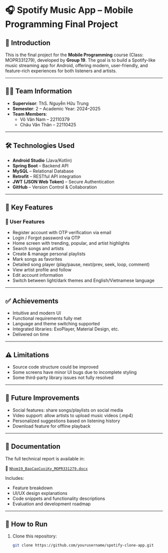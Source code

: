 # 🎧 Spotify Music App – Mobile Programming Final Project

## 📌 Introduction

This is the final project for the **Mobile Programming** course (Class: MOPR331279), developed by **Group 19**. The goal is to build a Spotify-like music streaming app for Android, offering modern, user-friendly, and feature-rich experiences for both listeners and artists.

---

## 👨‍💻 Team Information

- **Supervisor**: ThS. Nguyễn Hữu Trung
- **Semester**: 2 – Academic Year: 2024–2025
- **Team Members**:
  - Võ Văn Nam – 22110379
  - Châu Văn Thân – 22110425

---

## 🛠 Technologies Used

- **Android Studio** (Java/Kotlin)
- **Spring Boot** – Backend API
- **MySQL** – Relational Database
- **Retrofit** – RESTful API integration
- **JWT (JSON Web Token)** – Secure Authentication
- **GitHub** – Version Control & Collaboration

---

## 🌟 Key Features

### 👤 User Features
- Register account with OTP verification via email
- Login / Forgot password via OTP
- Home screen with trending, popular, and artist highlights
- Search songs and artists
- Create & manage personal playlists
- Mark songs as favorites
- Detailed song player (play/pause, next/prev, seek, loop, comment)
- View artist profile and follow
- Edit account information
- Switch between light/dark themes and English/Vietnamese language

---

## ✅ Achievements

- Intuitive and modern UI
- Functional requirements fully met
- Language and theme switching supported
- Integrated libraries: ExoPlayer, Material Design, etc.
- Delivered on time

---

## ⚠️ Limitations

- Source code structure could be improved
- Some screens have minor UI bugs due to incomplete styling
- Some third-party library issues not fully resolved

---

## 🔮 Future Improvements

- Social features: share songs/playlists on social media
- Video support: allow artists to upload music videos (.mp4)
- Personalized suggestions based on listening history
- Download feature for offline playback

---

## 📂 Documentation

The full technical report is available in:

📄 [`Nhom19_BaoCaoCuoiKy_MOPR331279.docx`](./Nhom19_BaoCaoCuoiKy_MOPR331279.docx)

Includes:
- Feature breakdown
- UI/UX design explanations
- Code snippets and functionality descriptions
- Evaluation and development roadmap

---

## 🚀 How to Run

1. Clone this repository:
   ```bash
   git clone https://github.com/yourusername/spotify-clone-app.git
